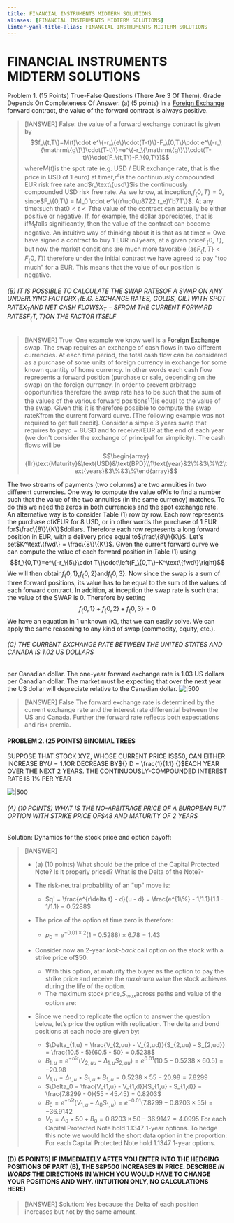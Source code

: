 ```yaml
---
title: FINANCIAL INSTRUMENTS MIDTERM SOLUTIONS
aliases: [FINANCIAL INSTRUMENTS MIDTERM SOLUTIONS]
linter-yaml-title-alias: FINANCIAL INSTRUMENTS MIDTERM SOLUTIONS
---
```

# FINANCIAL INSTRUMENTS MIDTERM SOLUTIONS

Problem 1. (15 Points) True-False Questions (There Are 3 Of Them). Grade Depends On Completeness Of Answer.
(a) (5 points) In a [Foreign Exchange](Foreign%20Exchange%20Quoting%20Conventions.md) forward contract, the value of the forward contract is always positive.

> [!ANSWER]
> False: the value of a forward exchange contract is given by
$$f_\{t,T\}=M(t)\cdot e^\{-r_\{e\}\cdot(T-t)\}-F_\{0,T\}\cdot e^\{-r_\{\mathrm\{g\}\}\cdot(T-t)\}=e^\{-r_\{\mathrm\{g\}\}\cdot(T-t)\}\cdot[F_\{t,T\}-F_\{0,T\}]$$
where$M(t)$is the spot rate (e.g. USD / EUR exchange rate, that is the price in USD of 1 euro) at time$t$,$r^e$is the continuously compounded EUR risk free rate and$r_\text\{usd\}$is the continuously compounded USD risk free rate. As we know, at inception,$f_\{0,T\} = 0$, since$F_\{0,T\} = M_0 \cdot e^\{(r\uc0\u8722 r_e)\'b7T\}$. At any time$t$such that$0 < t < T$the value of the contract can actually be either positive or negative. If, for example, the dollar appreciates, that is if$M_t$falls significantly, then the value of the contract can become negative.
> An intuitive way of thinking about it is that as at time$t = 0$we have signed a contract to buy 1 EUR in$T$years, at a given price$F_\{0,T\}$, but now the market conditions are much more favorable (as$F_\{t,T\} < F_\{0,T\}$) therefore under the initial contract we have agreed to pay "too much" for a EUR. This means that the value of our position is negative.

###### (B) IT IS POSSIBLE TO CALCULATE THE SWAP RATE$S$OF A SWAP ON ANY UNDERLYING FACTOR$X_T$(E.G. EXCHANGE RATES, GOLDS, OIL) WITH SPOT RATE$X_T$AND NET CASH FLOWS$X_T - S$FROM THE CURRENT FORWARD RATES$F_\{T,T\}$ON THE FACTOR ITSELF
> [!ANSWER]
> True: One example we know well is a [Foreign Exchange](Foreign%20Exchange%20Quoting%20Conventions.md) swap. The swap requires an exchange of cash flows in two different currencies.
At each time period, the total cash flow can be considered as a purchase of some units of foreign currency in exchange for some known quantity of home currency. In other words each cash flow represents a forward position (purchase or sale, depending on the swap) on the foreign currency. In order to prevent arbitrage opportunities therefore the swap rate has to be such that the sum of the values of the various forward positions$^\{1\}$is equal to the value of the swap. Given this it is therefore possible to compute the swap rate$K$from the current forward curve. [The following example was not required to get full credit]. Consider a simple 3 years swap that requires to pay$c = 8$USD and to receive$K$EUR at the end of each year (we don't consider the exchange of principal for simplicity).
The cash flows will be
$$\begin{array}{llr}\text{Maturity}&\text{USD}&\text{BPD}\\1\text{year}&2\%&3\%\\2\text{years}&3\%&3\%\end{array}$$

The two streams of payments (two columns) are two annuities in two different currencies.
One way to compute the value of$K$is to find a number such that the value of the two annuities (in the same currency) matches. To do this we need the zeros in both currencies and the spot exchange rate. An alternative way is to consider Table (1) row by row. Each row represents the purchase of$K$EUR for 8 USD, or in other words the purchase of 1 EUR for$\frac\{8\}\{K\}$dollars. Therefore each row represents a long forward position in EUR, with a delivery price equal to$\frac\{8\}\{K\}$. Let's set$K^\text\{fwd\} = \frac\{8\}\{K\}$. Given the current forward curve we can compute the value of each forward position in Table (1) using$$f_\{0,T\}=e^\{-r_\{5\}\cdot T\}\cdot\left(F_\{0,T\}-K^\text\{fwd\}\right)$$We will then obtain$f_\{0,1\}$,$f_\{0,2\}$and$f_\{0,3\}$. Now since the swap is a sum of three forward positions, its value has to be equal to the sum of the values of each forward contract. In addition, at inception the swap rate is such that the value of the SWAP is 0. Therefore by setting$$f_\{0,1\}+f_\{0,2\}+f_\{0,3\}=0$$We have an equation in 1 unknown ($K$), that we can easily solve. We can apply the same reasoning to any kind of swap (commodity, equity, etc.).

###### (C) THE CURRENT EXCHANGE RATE BETWEEN THE UNITED STATES AND CANADA IS 1.02 US DOLLARS

per Canadian dollar. The one-year forward exchange rate is 1.03 US dollars per Canadian dollar. The market must be expecting that over the next year the US
dollar will depreciate relative to the Canadian dollar.
![|500](IMG-20240913171226876.png)

> [!ANSWER]
> False The forward exchange rate is determined by the current exchange rate and the interest rate differential between the US and Canada. Further the forward rate reflects both expectations and risk premia.

#### PROBLEM 2. (25 POINTS) BINOMIAL TREES

SUPPOSE THAT STOCK XYZ, WHOSE CURRENT PRICE IS\$50, CAN EITHER INCREASE BY$U = 1.1$OR DECREASE BY${} D = \frac{1}{1.1} {}$EACH YEAR OVER THE NEXT 2 YEARS. THE CONTINUOUSLY-COMPOUNDED INTEREST RATE IS 1% PER YEAR

![|500](IMG-20240913171230388.png)

###### (A) (10 POINTS) WHAT IS THE NO-ARBITRAGE PRICE OF A EUROPEAN PUT OPTION WITH STRIKE PRICE OF$48 AND MATURITY OF 2 YEARS

Solution: Dynamics for the stock price and option payoff:

> [!ANSWER]
> - (a) (10 points) What should be the price of the Capital Protected Note? Is it properly priced? What is the Delta of the Note?-
> - The risk-neutral probability of an "up" move is:
>   - $q' = \frac{e^{r\delta t} - d}{u - d} = \frac{e^{1\%} - 1/1.1}{1.1 - 1/1.1} = 0.5288$
>
> - The price of the option at time zero is therefore:
>   - $p_0 = e^{-0.01\times2}(1 - 0.5288) \times 6.78 = 1.43$
>
> - Consider now an 2-year *look-back* call option on the stock with a strike price of$50.
>   - With this option, at maturity the buyer as the option to pay the strike price and receive the *maximum* value the stock achieves during the life of the option.
>   - The maximum stock price,$S_{max}$across paths and value of the option are:
>
> - Since we need to replicate the option to answer the question below, let’s price the option with replication. The delta and bond positions at each node are given by:
>   - $\Delta_{1,u} = \frac{V_{2,uu} - V_{2,ud}}{S_{2,uu} - S_{2,ud}} = \frac{10.5 - 5}{60.5 - 50} = 0.5238$
>   - $B_{1,u} = e^{-r\delta t}(V_{2,uu} - \Delta_{1,u}S_{2,uu}) = e^{0.01}(10.5 - 0.5238 \times 60.5) = -20.98$
>   - $V_{1,u} = \Delta_{1,u} \times S_{1,u} + B_{1,u} = 0.5238 \times 55 - 20.98 = 7.8299$
>   - $\Delta_0 = \frac{V_{1,u} - V_{1,d}}{S_{1,u} - S_{1,d}} = \frac{7.8299 - 0}{55 - 45.45} = 0.8203$
>   - $B_0 = e^{-r\delta t}(V_{1,u} - \Delta_0S_{1,u}) = e^{-0.01}(7.8299 - 0.8203 \times 55) = -36.9142$
>   - $V_0 = \Delta_0 \times 50 + B_0 = 0.8203 \times 50 - 36.9142 = 4.0995$
For each Capital Protected Note hold 1.1347 1-year options.
To hedge this note we would hold the short data option in the proportion:
 For each Capital Protected Note hold 1.1347 1-year options.
#### (D) (5 POINTS) IF IMMEDIATELY AFTER YOU ENTER INTO THE HEDGING POSITIONS OF PART (B), THE S&P500 INCREASES IN PRICE. DESCRIBE $IN$ $WORDS$ THE DIRECTIONS IN WHICH YOU WOULD HAVE TO CHANGE YOUR POSITIONS AND WHY. (INTUITION ONLY, NO CALCULATIONS HERE)

> [!ANSWER] Solution:
> Yes because the Delta of each position increases but not by the same amount.